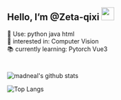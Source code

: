 #
## Hello, I’m @Zeta-qixi  <img src="https://raw.githubusercontent.com/MartinHeinz/MartinHeinz/master/wave.gif" width="30px">  
 

🔧 Use: python java html  
💖 interested in:  Computer Vision  
📚 currently learning:  Pytorch Vue3  

#

![madneal's github stats](https://github-readme-stats.vercel.app/api?username=Zeta-qixi&show_icons=true&theme=radical)


![Top Langs](https://github-readme-stats.vercel.app/api/top-langs/?username=Zeta-qixi&layout=compact&theme=dark)
<!---
Zeta-qixi/Zeta-qixi is a ✨ special ✨ repository because its `README.md` (this file) appears on your GitHub profile.
You can click the Preview link to take a look at your changes.
--->
